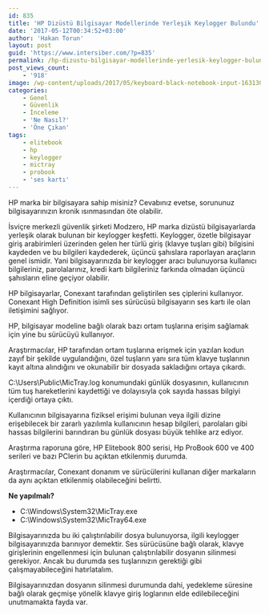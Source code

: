 ```yaml
---
id: 835
title: 'HP Dizüstü Bilgisayar Modellerinde Yerleşik Keylogger Bulundu'
date: '2017-05-12T00:34:52+03:00'
author: 'Hakan Torun'
layout: post
guid: 'https://www.intersiber.com/?p=835'
permalink: /hp-dizustu-bilgisayar-modellerinde-yerlesik-keylogger-bulundu/
post_views_count:
    - '918'
image: /wp-content/uploads/2017/05/keyboard-black-notebook-input-163130.jpeg
categories:
    - Genel
    - Güvenlik
    - İnceleme
    - 'Ne Nasıl?'
    - 'Öne Çıkan'
tags:
    - elitebook
    - hp
    - keylogger
    - mictray
    - probook
    - 'ses kartı'
---
```


HP marka bir bilgisayara sahip misiniz? Cevabınız evetse, sorununuz bilgisayarınızın kronik ısınmasından öte olabilir.

İsviçre merkezli güvenlik şirketi Modzero, HP marka dizüstü bilgisayarlarda yerleşik olarak bulunan bir keylogger keşfetti. Keylogger, özetle bilgisayar giriş arabirimleri üzerinden gelen her türlü giriş (klavye tuşları gibi) bilgisini kaydeden ve bu bilgileri kaydederek, üçüncü şahıslara raporlayan araçların genel ismidir. Yani bilgisayarınızda bir keylogger aracı bulunuyorsa kullanıcı bilgileriniz, parolalarınız, kredi kartı bilgileriniz farkında olmadan üçüncü şahısların eline geçiyor olabilir.

HP bilgisayarlar, Conexant tarafından geliştirilen ses çiplerini kullanıyor. Conexant High Definition isimli ses sürücüsü bilgisayarın ses kartı ile olan iletişimini sağlıyor.

HP, bilgisayar modeline bağlı olarak bazı ortam tuşlarına erişim sağlamak için yine bu sürücüyü kullanıyor.

Araştırmacılar, HP tarafından ortam tuşlarına erişmek için yazılan kodun zayıf bir şekilde uygulandığını, özel tuşların yanı sıra tüm klavye tuşlarının kayıt altına alındığını ve okunabilir bir dosyada sakladığını ortaya çıkardı.

C:\\Users\\Public\\MicTray.log konumundaki günlük dosyasının, kullanıcının tüm tuş hareketlerini kaydettiği ve dolayısıyla çok sayıda hassas bilgiyi içerdiği ortaya çıktı.

Kullanıcının bilgisayarına fiziksel erişimi bulunan veya ilgili dizine erişebilecek bir zararlı yazılımla kullanıcının hesap bilgileri, parolaları gibi hassas bilgilerini barındıran bu günlük dosyası büyük tehlike arz ediyor.

Araştırma raporuna göre, HP Elitebook 800 serisi, Hp ProBook 600 ve 400 serileri ve bazı PClerin bu açıktan etkilenmiş durumda.

Araştırmacılar, Conexant donanım ve sürücülerini kullanan diğer markaların da aynı açıktan etkilenmiş olabileceğini belirtti.

**Ne yapılmalı?**

- C:\\Windows\\System32\\MicTray.exe
- C:\\Windows\\System32\\MicTray64.exe

Bilgisayarınızda bu iki çalıştırılabilir dosya bulunuyorsa, ilgili keylogger bilgisayarınızda barınıyor demektir. Ses sürücüsüne bağlı olarak, klavye girişlerinin engellenmesi için bulunan çalıştırılabilir dosyanın silinmesi gerekiyor. Ancak bu durumda ses tuşlarınızın gerektiği gibi çalışmayabileceğini hatırlatalım.

Bilgisayarınızdan dosyanın silinmesi durumunda dahi, yedekleme süresine bağlı olarak geçmişe yönelik klavye giriş loglarının elde edilebileceğini unutmamakta fayda var.